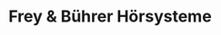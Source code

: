 ---
title: "Frey & Bührer Hörsysteme"
url: /kenzingen/frey-und-buehrer-hoersysteme/
shop: Hörgeräte
---